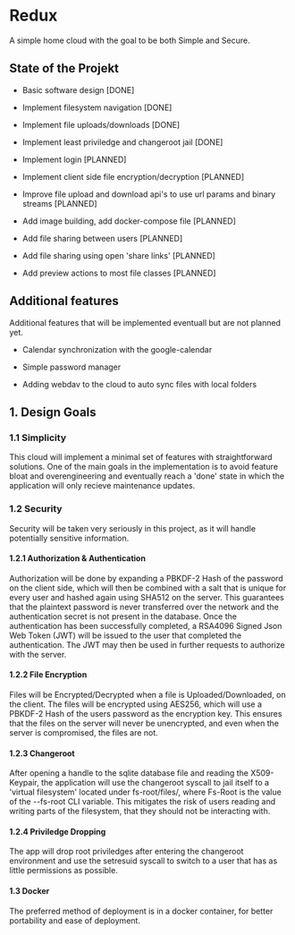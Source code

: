 # Redux

A simple home cloud with the goal to be both Simple and Secure.

## State of the Projekt

- Basic software design [DONE]

- Implement filesystem navigation [DONE]

- Implement file uploads/downloads [DONE]

- Implement least priviledge and changeroot jail [DONE]

- Implement login [PLANNED]

- Implement client side file encryption/decryption [PLANNED]

- Improve file upload and download api's to use url params and binary streams [PLANNED]

- Add image building, add docker-compose file [PLANNED]

- Add file sharing between users [PLANNED]

- Add file sharing using open 'share links' [PLANNED]

- Add preview actions to most file classes [PLANNED]

## Additional features

Additional features that will be implemented eventuall but are not planned yet.

- Calendar synchronization with the google-calendar

- Simple password manager

- Adding webdav to the cloud to auto sync files with local folders

## 1. Design Goals

### 1.1 Simplicity

This cloud will implement a minimal set of features with straightforward solutions.
One of the main goals in the implementation is to avoid feature bloat and overengineering
and eventually reach a 'done' state in which the application will only recieve maintenance updates.

### 1.2 Security

Security will be taken very seriously in this project, as it will handle potentially sensitive information.

#### 1.2.1 Authorization & Authentication

Authorization will be done by expanding a PBKDF-2 Hash of the password on the client side, which will then be combined with a salt that is unique for every user and hashed again using SHA512 on the server.
This guarantees that the plaintext password is never transferred over the network and the authentication secret is not present in the database.
Once the authentication has been successfully completed, a RSA4096 Signed Json Web Token (JWT) will be issued to the user that completed the authentication. The JWT may then be used in further requests to authorize with the server.

#### 1.2.2 File Encryption

Files will be Encrypted/Decrypted when a file is Uploaded/Downloaded, on the client. The files will be encrypted using AES256, which will use a PBKDF-2 Hash of the users password as the encryption key. This ensures that the files on the server will never be unencrypted, and even when the server is compromised, the files are not.

#### 1.2.3 Changeroot

After opening a handle to the sqlite database file and reading the X509-Keypair, the application will use the
changeroot syscall to jail itself to a 'virtual filesystem' located under fs-root/files/, where Fs-Root is the value of the --fs-root CLI variable. This mitigates the risk of users reading and writing parts of the filesystem, that they should not be interacting with.

#### 1.2.4 Priviledge Dropping

The app will drop root priviledges after entering the changeroot environment and use the setresuid syscall to switch to a user that has as little permissions as possible.

#### 1.3 Docker

The preferred method of deployment is in a docker container, for better portability and ease of deployment.
